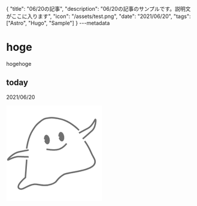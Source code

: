 {
  "title": "06/20の記事",
  "description": "06/20の記事のサンプルです。説明文がここに入ります",
  "icon": "/assets/test.png",
  "date": "2021/06/20",
  "tags": ["Astro", "Hugo", "Sample"]
}
---metadata

# hoge
hogehoge

## today
2021/06/20

![img](/assets/test.png)